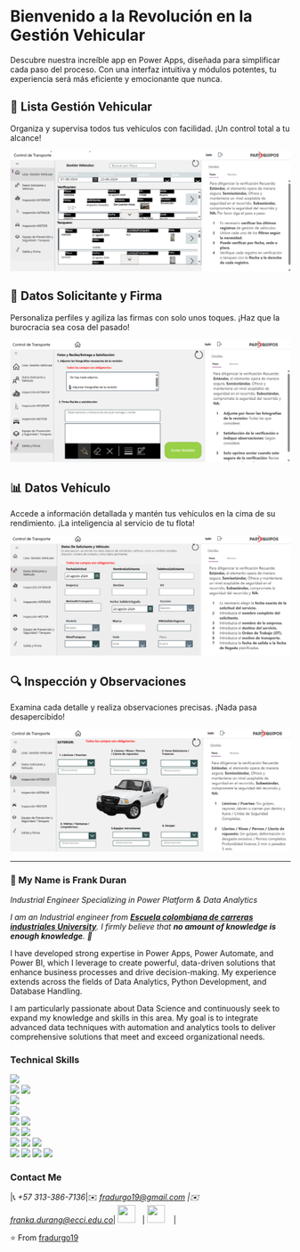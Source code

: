# Bienvenido a la Revolución en la Gestión Vehicular

Descubre nuestra increíble app en Power Apps, diseñada para simplificar cada paso del proceso. Con una interfaz intuitiva y módulos potentes, tu experiencia será más eficiente y emocionante que nunca.

## 🚗 Lista Gestión Vehicular

Organiza y supervisa todos tus vehículos con facilidad. ¡Un control total a tu alcance!

![Captura de Pantalla](PowerApps/Assets/Images/Captura%20de%20pantalla%202024-08-23%20122458.png)

## 👥 Datos Solicitante y Firma

Personaliza perfiles y agiliza las firmas con solo unos toques. ¡Haz que la burocracia sea cosa del pasado!

![Captura de Pantalla](PowerApps/Assets/Images/Captura%20de%20pantalla%202024-08-23%20122616.png)

## 📊 Datos Vehículo

Accede a información detallada y mantén tus vehículos en la cima de su rendimiento. ¡La inteligencia al servicio de tu flota!

![Captura de Pantalla](PowerApps/Assets/Images/Captura%20de%20pantalla%202024-08-23%20122510.png)

## 🔍 Inspección y Observaciones

Examina cada detalle y realiza observaciones precisas. ¡Nada pasa desapercibido!

![Captura de Pantalla](PowerApps/Assets/Images/Captura%20de%20pantalla%202024-08-23%20122522.png)


---

### 👋 My Name is Frank Duran

*Industrial Engineer Specializing in Power Platform & Data Analytics*

<em>I am an Industrial engineer from <a href="https://www.ecci.edu.co/"><b>Escuela colombiana de carreras industriales University</b></a>. I firmly believe that **no amount of knowledge is enough knowledge**. 🧠</em>

I have developed strong expertise in Power Apps, Power Automate, and Power BI, which I leverage to create powerful, data-driven solutions that enhance business processes and drive decision-making. My experience extends across the fields of Data Analytics, Python Development, and Database Handling.

I am particularly passionate about Data Science and continuously seek to expand my knowledge and skills in this area. My goal is to integrate advanced data techniques with automation and analytics tools to deliver comprehensive solutions that meet and exceed organizational needs.

### Technical Skills

<img src="https://img.shields.io/badge/-Power%20Apps-2F6C8F?style=flat&logo=powerapps&logoColor=white"> <br /><img src="https://img.shields.io/badge/-Power%20Automate-0078D4?style=flat&logo=powerautomate&logoColor=white">
<img src="https://img.shields.io/badge/-Power%20BI-F2C811?style=flat&logo=powerbi&logoColor=black"> <br />
<img src="https://img.shields.io/badge/-Python%203-black?style=flat&logo=python&logoColor=white"> <br />
<img src="https://img.shields.io/badge/-VBA-8A2C2A?style=flat&logo=visualstudiocode&logoColor=white"> <br />
<img src="https://img.shields.io/badge/-MongoDB-de6c1e?style=flat" > <img src="https://img.shields.io/badge/-SQL-5466b8?style=flat&logo=sql&logoColor=white" > <br />
<img src="https://img.shields.io/badge/-Numpy-0d7963?style=flat&logo=flask&logoColor=white"> <img src="https://img.shields.io/badge/-SKlearn-161616?style=flat&logo=react&logoColor=00d9ff"> <br/>
<img src="https://img.shields.io/badge/-C%20&%20C++-659ad2?style=flat&logo=c%2B%2B&logoColor=ffffff"> 
<img src="https://img.shields.io/badge/-Problem%20Solving-ffa804?style=flat"> <img src="https://img.shields.io/badge/-Database%20Management-4d008f?style=flat"> <br />
<img src="https://img.shields.io/badge/-Machine%20Learning-102230?style=flat"> 
<img src="https://img.shields.io/badge/-Microsoft%20Word-164ead?style=flat&logo=microsoft%20word"> <img src="https://img.shields.io/badge/-Microsoft%20Excel-026f39?style=flat&logo=microsoft%20excel"> <img src="https://img.shields.io/badge/-Microsoft%20PowerPoint-b9361a?style=flat&logo=microsoft%20powerpoint">

### Contact Me

|📞 *+57 313-386-7136*|✉️ *fradurgo19@gmail.com \|✉️ franka.durang@ecci.edu.co*| <a href="https://www.linkedin.com/in/frank-anderson-duran-gonzalez/"><img src="https://i.ibb.co/Kx2GSrT/linkedin.png" width="32px" height="32px"></a> &nbsp; | <a href="https://github.com/fradurgo19"><img src="https://cdn.iconscout.com/icon/free/png-256/github-108-438008.png" width="32px" height="32px"></a> &nbsp; &nbsp;|

⭐️ From [fradurgo19](https://github.com/fradurgo19)
